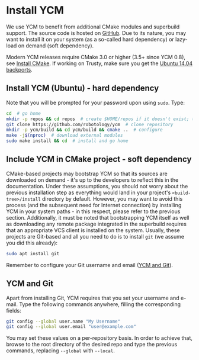 # Install YCM

We use YCM to benefit from additional CMake modules and superbuild support. The source code is hosted on [GitHub](https://github.com/robotology/ycm). Due to its nature, you may want to install it on your system (as a so-called hard dependency) or lazy-load on demand (soft dependency).

Modern YCM releases require CMake 3.0 or higher (3.5+ since YCM 0.8), see [Install CMake](install-cmake.md). If working on Trusty, make sure you get the [Ubuntu 14.04 backports](install-cmake.md#ubuntu-1404-backports).

## Install YCM (Ubuntu) - hard dependency

Note that you will be prompted for your password upon using `sudo`. Type:

```bash
cd  # go home
mkdir -p repos && cd repos  # create $HOME/repos if it doesn't exist; then, enter it
git clone https://github.com/robotology/ycm  # clone repository
mkdir -p ycm/build && cd ycm/build && cmake ..  # configure
make -j$(nproc)  # download external modules
sudo make install && cd  # install and go home
```

## Include YCM in CMake project - soft dependency

CMake-based projects may bootstrap YCM so that its sources are downloaded on demand - it's up to the developers to reflect this in the documentation. Under these assumptions, you should not worry about the previous installation step as everything would land in your project's `<build-tree>/install` directory by default. However, you may want to avoid this process (and the subsequent need for Internet connection) by installing YCM in your system paths - in this respect, please refer to the previous section. Additionally, it must be noted that bootstrapping YCM itself as well as downloading any remote package integrated in the superbuild requires that an appropriate VCS client is installed on the system. Usually, these projects are Git-based and all you need to do is to install `git` (we assume you did this already):

```bash
sudo apt install git
```

Remember to configure your Git username and email ([YCM and Git](#ycm-and-git)).

## YCM and Git

Apart from installing Git, YCM requires that you set your username and e-mail. Type the following commands anywhere, filling the corresponding fields:

```bash
git config --global user.name "My Username"
git config --global user.email "user@example.com"
```

You may set these values on a per-repository basis. In order to achieve that, browse to the root directory of the desired repo and type the previous commands, replacing `--global` with `--local`.
